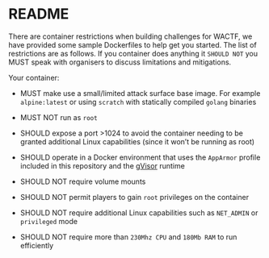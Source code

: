 # README

There are container restrictions when building challenges for WACTF, we have provided some sample Dockerfiles to help get you started. The list of restrictions are as follows. If you container does anything it `SHOULD NOT` you MUST speak with organisers to discuss limitations and mitigations.

Your container:

- MUST make use a small/limited attack surface base image. For example `alpine:latest` or using `scratch` with statically compiled `golang` binaries

- MUST NOT run as `root`

- SHOULD expose a port >1024 to avoid the container needing to be granted additional Linux capabilities (since it won’t be running as root)

- SHOULD operate in a Docker environment that uses the `AppArmor` profile included in this repository and the [gVisor](https://gvisor.dev/docs/user_guide/quick_start/kubernetes/) runtime

- SHOULD NOT require volume mounts

- SHOULD NOT permit players to gain `root` privileges on the container

- SHOULD NOT require additional Linux capabilities such as `NET_ADMIN` or `privileged` mode

- SHOULD NOT require more than `230Mhz CPU` and `180Mb RAM` to run efficiently

